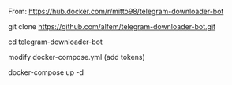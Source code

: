 From: https://hub.docker.com/r/mitto98/telegram-downloader-bot

git clone https://github.com/alfem/telegram-downloader-bot.git

cd telegram-downloader-bot

modify docker-compose.yml (add tokens)

docker-compose up -d
